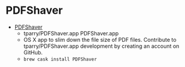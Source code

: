 # PDFShaver
- [PDFShaver](https://github.com/tparry/PDFShaver.app)
  -  tparry/PDFShaver.app PDFShaver.app
  - OS X app to slim down the file size of PDF files. Contribute to tparry/PDFShaver.app development by creating an account on GitHub.
  - `brew cask install PDFShaver`
